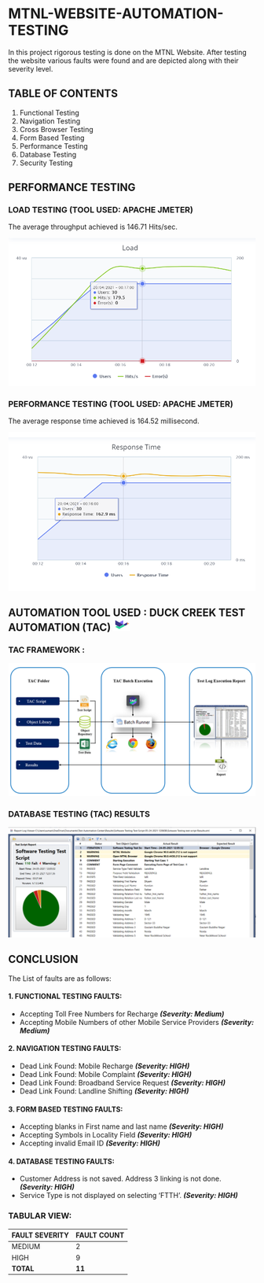 # MTNL-WEBSITE-AUTOMATION-TESTING
In this project rigorous testing is done on the MTNL Website. After testing the website various faults were found and are depicted along with their severity level.

## TABLE OF CONTENTS

1. Functional Testing
2. Navigation Testing
3. Cross Browser Testing
4. Form Based Testing
5. Performance Testing
6. Database Testing
7. Security Testing

## PERFORMANCE TESTING
### LOAD TESTING (TOOL USED: APACHE JMETER)
The average throughput achieved is 146.71 Hits/sec.

![image](https://github.com/sumnandi/MTNL-WEBSITE-TESTING/blob/main/Load%20Test%20Graph.png)


### PERFORMANCE TESTING (TOOL USED: APACHE JMETER)
The average response time achieved is 164.52 millisecond.

![image](https://github.com/sumnandi/MTNL-WEBSITE-TESTING/blob/main/Response%20Time%20Graph.png)


## AUTOMATION TOOL USED : DUCK CREEK TEST AUTOMATION (TAC) ![image](https://github.com/sumnandi/MTNL-WEBSITE-TESTING/blob/main/DuckCreekLogo_1.PNG)
### TAC FRAMEWORK :
![image](https://github.com/sumnandi/MTNL-WEBSITE-TESTING/blob/main/TAC%20Framework.png)

### DATABASE TESTING (TAC) RESULTS
![image](https://github.com/sumnandi/MTNL-WEBSITE-TESTING/blob/main/TAC%20Results.png)

## CONCLUSION
The List of faults are as follows: 

#### 1.	FUNCTIONAL TESTING FAULTS:
  * Accepting Toll Free Numbers for Recharge      **_(Severity: Medium)_**
  *	Accepting Mobile Numbers of other Mobile Service Providers      **_(Severity: Medium)_**

#### 2.	NAVIGATION TESTING FAULTS:
* Dead Link Found: Mobile Recharge      **_(Severity: HIGH)_**
* Dead Link Found: Mobile Complaint     **_(Severity: HIGH)_**
* Dead Link Found: Broadband Service Request      **_(Severity: HIGH)_**
* Dead Link Found: Landline Shifting      **_(Severity: HIGH)_**

#### 3.	FORM BASED TESTING FAULTS:
* Accepting blanks in First name and last name      **_(Severity: HIGH)_**
* Accepting Symbols in Locality Field     **_(Severity: HIGH)_**
* Accepting invalid Email ID      **_(Severity: HIGH)_**

#### 4.	DATABASE TESTING FAULTS:
* Customer Address is not saved. Address 3 linking is not done.	**_(Severity: HIGH)_**
* Service Type is not displayed on selecting ‘FTTH’.			**_(Severity: HIGH)_**

### TABULAR VIEW:

FAULT SEVERITY  | FAULT COUNT
----------------|------------
   MEDIUM	|      2
HIGH            |      9
  **TOTAL**     |   **11**


